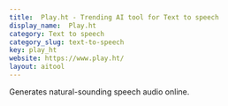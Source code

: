 ```yaml
---
title:  Play.ht - Trending AI tool for Text to speech
display_name:  Play.ht
category: Text to speech
category_slug: text-to-speech
key: play_ht
website: https://www.play.ht/
layout: aitool
---
```


Generates natural-sounding speech audio online.
